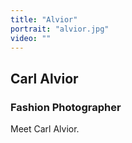```yaml
---
title: "Alvior"
portrait: "alvior.jpg"
video: ""
---
```


## Carl Alvior
### Fashion Photographer

Meet Carl Alvior.